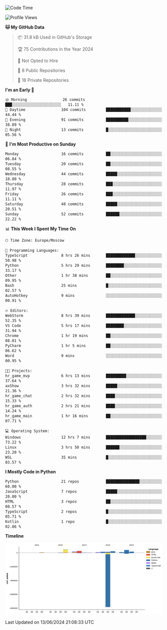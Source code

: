<!--START_SECTION:waka-->
![Code Time](http://img.shields.io/badge/Code%20Time-369%20hrs%2041%20mins-blue)

![Profile Views](http://img.shields.io/badge/Profile%20Views-2-blue)

**🐱 My GitHub Data** 

> 📦 31.8 kB Used in GitHub's Storage 
 > 
> 🏆 75 Contributions in the Year 2024
 > 
> 🚫 Not Opted to Hire
 > 
> 📜 8 Public Repositories 
 > 
> 🔑 18 Private Repositories 
 > 
**I'm an Early 🐤** 

```text
🌞 Morning                26 commits          ███░░░░░░░░░░░░░░░░░░░░░░   11.11 % 
🌆 Daytime                104 commits         ███████████░░░░░░░░░░░░░░   44.44 % 
🌃 Evening                91 commits          ██████████░░░░░░░░░░░░░░░   38.89 % 
🌙 Night                  13 commits          █░░░░░░░░░░░░░░░░░░░░░░░░   05.56 % 
```
📅 **I'm Most Productive on Sunday** 

```text
Monday                   16 commits          ██░░░░░░░░░░░░░░░░░░░░░░░   06.84 % 
Tuesday                  20 commits          ██░░░░░░░░░░░░░░░░░░░░░░░   08.55 % 
Wednesday                44 commits          █████░░░░░░░░░░░░░░░░░░░░   18.80 % 
Thursday                 28 commits          ███░░░░░░░░░░░░░░░░░░░░░░   11.97 % 
Friday                   26 commits          ███░░░░░░░░░░░░░░░░░░░░░░   11.11 % 
Saturday                 48 commits          █████░░░░░░░░░░░░░░░░░░░░   20.51 % 
Sunday                   52 commits          ██████░░░░░░░░░░░░░░░░░░░   22.22 % 
```


📊 **This Week I Spent My Time On** 

```text
🕑︎ Time Zone: Europe/Moscow

💬 Programming Languages: 
TypeScript               8 hrs 26 mins       █████████████░░░░░░░░░░░░   50.98 % 
Python                   5 hrs 29 mins       ████████░░░░░░░░░░░░░░░░░   33.17 % 
Other                    1 hr 38 mins        ██░░░░░░░░░░░░░░░░░░░░░░░   09.95 % 
Bash                     25 mins             █░░░░░░░░░░░░░░░░░░░░░░░░   02.57 % 
AutoHotkey               9 mins              ░░░░░░░░░░░░░░░░░░░░░░░░░   00.91 % 

🔥 Editors: 
WebStorm                 8 hrs 39 mins       █████████████░░░░░░░░░░░░   52.35 % 
VS Code                  5 hrs 17 mins       ████████░░░░░░░░░░░░░░░░░   31.94 % 
Chrome                   1 hr 19 mins        ██░░░░░░░░░░░░░░░░░░░░░░░   08.01 % 
PyCharm                  1 hr 5 mins         ██░░░░░░░░░░░░░░░░░░░░░░░   06.62 % 
Word                     9 mins              ░░░░░░░░░░░░░░░░░░░░░░░░░   00.95 % 

🐱‍💻 Projects: 
hr_game_mvp              6 hrs 13 mins       █████████░░░░░░░░░░░░░░░░   37.64 % 
axShow                   3 hrs 32 mins       █████░░░░░░░░░░░░░░░░░░░░   21.36 % 
hr_game_chat             2 hrs 32 mins       ████░░░░░░░░░░░░░░░░░░░░░   15.33 % 
hr_game_auth             2 hrs 21 mins       ████░░░░░░░░░░░░░░░░░░░░░   14.24 % 
hr_game_main             1 hr 16 mins        ██░░░░░░░░░░░░░░░░░░░░░░░   07.71 % 

💻 Operating System: 
Windows                  12 hrs 7 mins       ██████████████████░░░░░░░   73.22 % 
Linux                    3 hrs 50 mins       ██████░░░░░░░░░░░░░░░░░░░   23.20 % 
WSL                      35 mins             █░░░░░░░░░░░░░░░░░░░░░░░░   03.57 % 
```

**I Mostly Code in Python** 

```text
Python                   21 repos            ███████████████░░░░░░░░░░   60.00 % 
JavaScript               7 repos             █████░░░░░░░░░░░░░░░░░░░░   20.00 % 
HTML                     3 repos             ██░░░░░░░░░░░░░░░░░░░░░░░   08.57 % 
TypeScript               2 repos             █░░░░░░░░░░░░░░░░░░░░░░░░   05.71 % 
Kotlin                   1 repo              █░░░░░░░░░░░░░░░░░░░░░░░░   02.86 % 
```



**Timeline**

![Lines of Code chart](https://raw.githubusercontent.com/adlemx/adlemx/main/assets/bar_graph.png)


 Last Updated on 13/06/2024 21:08:33 UTC
<!--END_SECTION:waka-->
